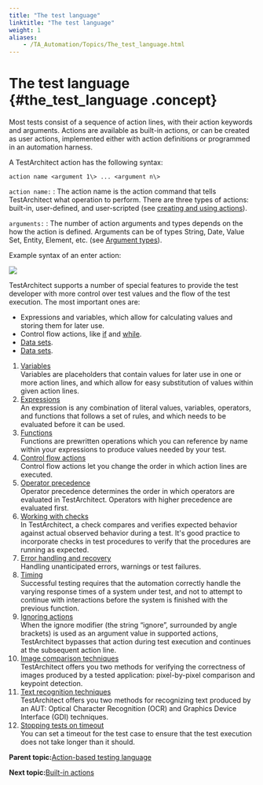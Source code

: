 ```yaml
--- 
title: "The test language"
linktitle: "The test language"
weight: 1
aliases: 
    - /TA_Automation/Topics/The_test_language.html
---
```

# The test language {#the_test_language .concept}

Most tests consist of a sequence of action lines, with their action keywords and arguments. Actions are available as built-in actions, or can be created as user actions, implemented either with action definitions or programmed in an automation harness.

A TestArchitect action has the following syntax:

`action name <argument 1\> ... <argument n\>`

`action name:`
:   The action name is the action command that tells TestArchitect what operation to perform. There are three types of actions: built-in, user-defined, and user-scripted \(see [creating and using actions](../../reuse/reuse.Creating_and_using_actions.html)\).

`arguments:`
:   The number of action arguments and types depends on the how the action is defined. Arguments can be of types String, Date, Value Set, Entity, Element, etc. \(see [Argument types](../../reuse/reuse.Creating_and_using_actions_Arg_type.html)\).

Example syntax of an enter action:

![](../Images/Action_syntax.png)

TestArchitect supports a number of special features to provide the test developer with more control over test values and the flow of the test execution. The most important ones are:

-   Expressions and variables, which allow for calculating values and storing them for later use.
-   Control flow actions, like [if](bia_if.html) and [while](bia_while.html).
-   [Data sets](../../TA_Help/Topics/Projects_and_tests_dataset.html).
-   [Data sets](../../TA_Tutorials/Topics/Data_driven_testing_overview.html).

1.  [Variables](../../TA_Automation/Topics/The_test_language_variables.html)  
Variables are placeholders that contain values for later use in one or more action lines, and which allow for easy substitution of values within given action lines.
2.  [Expressions](../../TA_Automation/Topics/The_test_language_expressions.html)  
An expression is any combination of literal values, variables, operators, and functions that follows a set of rules, and which needs to be evaluated before it can be used.
3.  [Functions](../../TA_Automation/Topics/The_test_language_functions.html)  
Functions are prewritten operations which you can reference by name within your expressions to produce values needed by your test.
4.  [Control flow actions](../../TA_Automation/Topics/The_test_language_control_flow_actions.html)  
Control flow actions let you change the order in which action lines are executed.
5.  [Operator precedence](../../TA_Automation/Topics/aut_operator_precedence.html)  
Operator precedence determines the order in which operators are evaluated in TestArchitect. Operators with higher precedence are evaluated first.
6.  [Working with checks](../../TA_Automation/Topics/Automation_model_working_with_checks.html)  
In TestArchitect, a check compares and verifies expected behavior against actual observed behavior during a test. It's good practice to incorporate checks in test procedures to verify that the procedures are running as expected.
7.  [Error handling and recovery](../../TA_Automation/Topics/The_test_language_error_handling_and_recovery.html)  
 Handling unanticipated errors, warnings or test failures.
8.  [Timing](../../TA_Automation/Topics/Automation_practices_Timing.html)  
Successful testing requires that the automation correctly handle the varying response times of a system under test, and not to attempt to continue with interactions before the system is finished with the previous function.
9.  [Ignoring actions](../../TA_Automation/Topics/Ignoring_action.html)  
When the ignore modifier \(the string “ignore”, surrounded by angle brackets\) is used as an argument value in supported actions, TestArchitect bypasses that action during test execution and continues at the subsequent action line.
10. [Image comparison techniques](../../TA_Automation/Topics/aut_image_comparison_techniques.html)  
TestArchitect offers you two methods for verifying the correctness of images produced by a tested application: pixel-by-pixel comparison and keypoint detection.
11. [Text recognition techniques](../../TA_Automation/Topics/aut_text_recognition_techniques.html)  
TestArchitect offers you two methods for recognizing text produced by an AUT: Optical Character Recognition \(OCR\) and Graphics Device Interface \(GDI\) techniques.
12. [Stopping tests on timeout](../../TA_Automation/Topics/aut_stop_tests_after_timeout.html)  
You can set a timeout for the test case to ensure that the test execution does not take longer than it should.

**Parent topic:**[Action-based testing language](../../TA_Automation/Topics/Action_based_testing_language.html)

**Next topic:**[Built-in actions](../../TA_Automation/Topics/bia_Built_in_actions.html)


